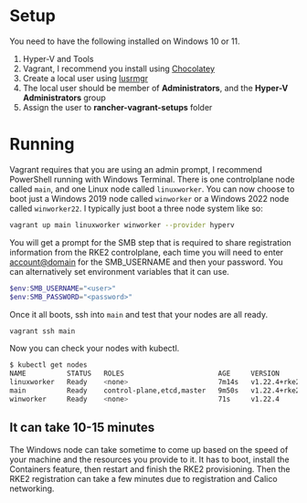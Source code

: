 # Setup

You need to have the following installed on Windows 10 or 11.

1. Hyper-V and Tools
2. Vagrant, I recommend you install using [Chocolatey](https://community.chocolatey.org/packages/vagrant)
3. Create a local user using [lusrmgr](lusrmgr.msc)
4. The local user should be member of **Administrators**, and the **Hyper-V Administrators** group
5. Assign the user to **rancher-vagrant-setups** folder

# Running 

Vagrant requires that you are using an admin prompt, I recommend PowerShell running with Windows Terminal. There is one controlplane node called `main`, and one Linux node called `linuxworker`. You can now choose to boot just a Windows 2019 node called `winworker` or a Windows 2022 node called `winworker22`. I typically just boot a three node system like so:

```Bash
vagrant up main linuxworker winworker --provider hyperv
```

You will get a prompt for the SMB step that is required to share registration information from the RKE2 controlplane, each time you will need to enter <account@domain> for the SMB_USERNAME and then your password. You can alternatively set environment variables that it can use.

```PowerShell
$env:SMB_USERNAME="<user>"
$env:SMB_PASSWORD="<password>"
```

Once it all boots, ssh into `main` and test that your nodes are all ready. 

```Bash
vagrant ssh main
```

Now you can check your nodes with kubectl.

```Bash
$ kubectl get nodes
NAME          STATUS   ROLES                       AGE     VERSION
linuxworker   Ready    <none>                      7m14s   v1.22.4+rke2r2
main          Ready    control-plane,etcd,master   9m50s   v1.22.4+rke2r2
winworker     Ready    <none>                      71s     v1.22.4
```

## It can take 10-15 minutes

The Windows node can take sometime to come up based on the speed of your machine and the resources you provide to it. It has to boot, install the Containers feature, then restart and finish the RKE2 provisioning. Then the RKE2 registration can take a few minutes due to registration and Calico networking.




